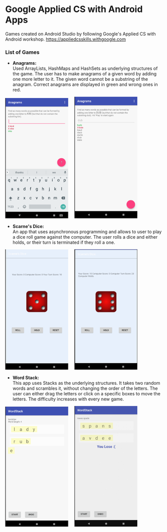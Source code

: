 # Google Applied CS with Android Apps

Games created on Android Studio by following Google's Applied CS with Android workshop. 
https://appliedcsskills.withgoogle.com

### List of Games 

* **Anagrams:**<br>
Used ArrayLists, HashMaps and HashSets as underlying structures of the game. The user has to make anagrams of a given word by adding one more letter to it. The given word cannot be a substring of the anagram. Correct anagrams are displayed in green and wrong ones in red. 

<img src="Screenshots/anagrams1.png" width=200> &nbsp;&nbsp;&nbsp;  <img src="Screenshots/anagrams2.png" width=200> 

* **Scarne's Dice:**<br>
An app that uses asynchronous programming and allows to user to play a dice roll game against the computer. The user rolls a dice and either holds, or their turn is terminated if they roll a one. 

<img src="Screenshots/dice1.png" width=200>  &nbsp;&nbsp;&nbsp;   <img src="Screenshots/dice2.png" width=200> 

* **Word Stack:**<br>
This app uses Stacks as the underlying structures. It takes two random words and scrambles it, without changing the order of the letters. The user can either drag the letters or click on a specific boxes to move the letters. The difficulty increases with every new game. 

<img src="Screenshots/stack1.png" width=200>  &nbsp;&nbsp;&nbsp;   <img src="Screenshots/stack2.png" width=200> 
